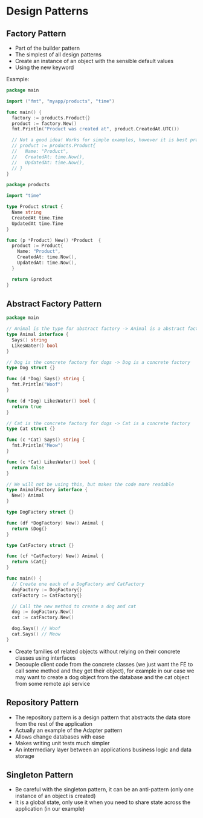 # Design Patterns

## Factory Pattern

- Part of the builder pattern
- The simplest of all design patterns
- Create an instance of an object with the sensible default values
- Using the new keyword

Example:

```go
package main

import ("fmt", "myapp/products", "time")

func main() {
  factory := products.Product{}
  product := factory.New()
  fmt.Println("Product was created at", product.CreatedAt.UTC())

  // Not a good idea! Works for simple examples, however it is best practice to use the new keyword (there could be default values that need to be set)
  // product := products.Product{
  //   Name: "Product",
  //   CreatedAt: time.Now(),
  //   UpdatedAt: time.Now(),
  // }
}
```

```go
package products

import "time"

type Product struct {
  Name string
  CreatedAt time.Time
  UpdatedAt time.Time
}

func (p *Product) New() *Product  {
  product := Product{
    Name: "Product",
    CreatedAt: time.Now(),
    UpdatedAt: time.Now(),
  }

  return &product
}
```

## Abstract Factory Pattern

```go
package main

// Animal is the type for abstract factory -> Animal is a abstract factory
type Animal interface {
  Says() string
  LikesWater() bool
}

// Dog is the concrete factory for dogs -> Dog is a concrete factory
type Dog struct {}

func (d *Dog) Says() string {
  fmt.Println("Woof")
}

func (d *Dog) LikesWater() bool {
  return true
}

// Cat is the concrete factory for dogs -> Cat is a concrete factory
type Cat struct {}

func (c *Cat) Says() string {
  fmt.Println("Meow")
}

func (c *Cat) LikesWater() bool {
  return false
}

// We will not be using this, but makes the code more readable
type AnimalFactory interface {
  New() Animal
}

type DogFactory struct {}

func (df *DogFactory) New() Animal {
  return &Dog{}
}

type CatFactory struct {}

func (cf *CatFactory) New() Animal {
  return &Cat{}
}

func main() {
  // Create one each of a DogFactory and CatFactory
  dogFactory := DogFactory{}
  catFactory := CatFactory{}

  // Call the new method to create a dog and cat
  dog := dogFactory.New()
  cat := catFactory.New()

  dog.Says() // Woof
  cat.Says() // Meow
}
```

- Create families of related objects without relying on their concrete classes using interfaces
- Decouple client code from the concrete classes (we just want the FE to call some method and they get their object), for example in our case we may want to create a dog object from the database and the cat object from some remote api service

## Repository Pattern

- The repository pattern is a design pattern that abstracts the data store from the rest of the application
- Actually an example of the Adapter pattern
- Allows change databases with ease
- Makes writing unit tests much simpler
- An intermediary layer between an applications business logic and data storage

## Singleton Pattern

- Be careful with the singleton pattern, it can be an anti-pattern (only one instance of an object is created)
- It is a global state, only use it when you need to share state across the application (in our example)
